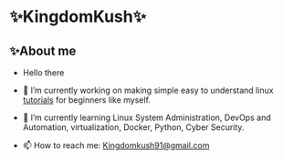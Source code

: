 # ✨KingdomKush✨

## ✨About me

- Hello there

- 🔭 I’m currently working on making simple easy to understand linux [tutorials](tutorials/tutorials.md) for beginners like myself.

- 🌱 I’m currently learning Linux System Administration, DevOps and Automation, virtualization, Docker, Python, Cyber Security.

- 📫 How to reach me: <Kingdomkush91@gmail.com>

<!--
**Kingdomkush/Kingdomkush** is a ✨ _special_ ✨ repository because its `README.md` (this file) appears on your GitHub profile.

Here are some ideas to get you started:

- 🔭 I’m currently working on ...
- 🌱 I’m currently learning ...
- 👯 I’m looking to collaborate on ...
- 🤔 I’m looking for help with ...
- 💬 Ask me about ...
- 📫 How to reach me: ...
- 😄 Pronouns: ...
- ⚡ Fun fact: ...
-->
